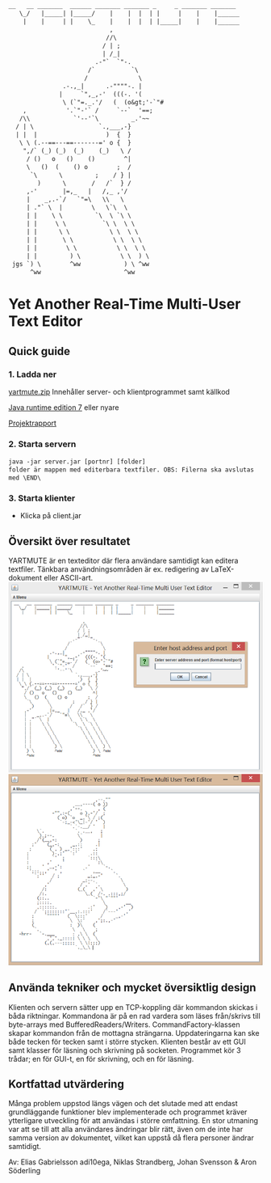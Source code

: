 
```
__   __ _______  ______ _______ _______ _     _ _______ _______
   \_/   |_____| |_____/    |    |  |  | |     |    |    |______
    |    |     | |    \_    |    |  |  | |_____|    |    |______
                            ,
                           //\
                          / | ;
                          | /_|
                        .-"`  `"-.
                      /`          `\
                     /              \
               .-.,_|      .-""""-. |
              |     `",_,-'  (((-. '(
               \ (`"=._.'/   (  (o&gt;'-`"#
    ,           '.`"-'` /     `--`  '==;
   /\\            `'--'`\         _.'~~
  / | \                  `.,___,-}
  | |  |                   )  {  }
   \ \ (.--==---==-------=' o {  }
    ",/` (_) (_)  (_)    (_)   \ /
     / ()   o   ()    ()        ^|
     \   ()  (    () o        ;  /
      `\      \         ;    / } |
        )      \       /   /`  } /
     ,-'       |=,_   |   /,_ ,'/
     |    _,.-`/   `"=\   \\   \
     | ."` \  |        \   \`\  \
     | |    \ \         `\  \ `\ \
     | |     \ \          `\ \  \ \
     | |      \ \           \ \  \ \
     | |       \ \           \ \  \ \
     | |        \ \           \ \  \ \
     | |         ) \           \ \  ) \
 jgs `) \        ^ww            ) \ ^ww
      ^ww                       ^ww
```

# Yet Another Real-Time Multi-User Text Editor

## Quick guide

### 1. Ladda ner
[yartmute.zip](jar_files/yartmute.zip) Innehåller server- och klientprogrammet samt källkod

[Java runtime edition 7](http://www.oracle.com/technetwork/java/javase/downloads/java-se-jre-7-download-432155.html) eller nyare

[Projektrapport](jar_files/EDA095Projektrapport.pdf)
		
### 2. Starta servern
```
java -jar server.jar [portnr] [folder]
folder är mappen med editerbara textfiler. OBS: Filerna ska avslutas med \END\
```

### 3. Starta klienter

* Klicka på client.jar
		
## Översikt över resultatet
				
YARTMUTE är en texteditor där flera användare samtidigt kan editera textfiler. 
Tänkbara användningsområden är ex. redigering av LaTeX-dokument eller ASCII-art. 
![](2.png)
![](4.png)

## Använda tekniker och mycket översiktlig design

Klienten och servern sätter upp en TCP-koppling där kommandon skickas i båda riktningar.
Kommandona är på en rad vardera som läses från/skrivs till byte-arrays med BufferedReaders/Writers. 
CommandFactory-klassen skapar kommandon från de mottagna strängarna. Uppdateringarna kan ske både tecken för tecken samt i större stycken. 
Klienten består av ett GUI samt klasser för läsning och skrivning på socketen. Programmet kör 3 trådar; en för GUI-t, en för skrivning, och en för läsning.
		
## Kortfattad utvärdering
Många problem uppstod längs vägen och det slutade med att endast grundläggande funktioner blev implementerade och programmet kräver ytterligare utveckling för att användas i större omfattning. En stor utmaning var att se till att alla användares ändringar blir rätt, även om de inte har samma version av dokumentet, vilket kan uppstå då flera personer ändrar samtidigt. 

Av: Elias Gabrielsson adi10ega, Niklas Strandberg, Johan Svensson &amp; Aron Söderling
